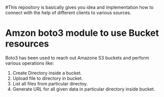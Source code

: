 #This repository is basically gives you idea and implementation how to connect with the help of different clients to various sources.
# Amzon boto3 module to use Bucket resources
Boto3 has been used to reach out Amazone S3 buckets and perform various operations like:
1) Create Directory inside a bucket. 
2) Upload file to directory in bucket. 
3) List all files from particular directoy. 
4) Generate URL for all given data in particular directory inside bucket.

